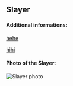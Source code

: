 ## Slayer
#### Additional informations:
[hehe](hehe)

[hihi](hihi)

#### Photo of the Slayer:
![Slayer photo](https://upload.wikimedia.org/wikipedia/commons/thumb/1/1e/Hellfest2017Slayer_02.jpg/300px-Hellfest2017Slayer_02.jpg)
